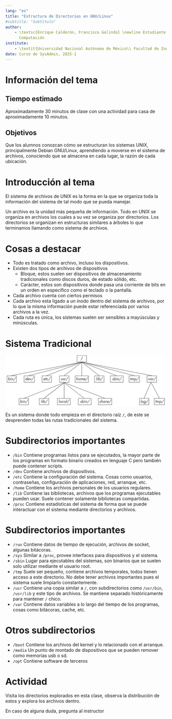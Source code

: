 ```yaml
---
lang: "es"
title: "Estructura de Directorios en GNU/Linux"
#subtitle: "Subtítulo"
author:
    - \textsc{Enrique Calderón, Francisco Galindo} \newline Estudiante de Ingeniería en
      Computación
institute:
    - \textit{Universidad Nacional Autónoma de México\\ Facultad de Ingeniería}
date: Curso de SysAdmin, 2025-1
---
```


# Información del tema

## Tiempo estimado

Aproximadamente 30 minutos de clase con una actividad para casa de aproximadamente 10 minutos.

## Objetivos

Que los alumnos conozcan cómo se estructuran los sistemas UNIX, principalmente Debian GNU/Linux, aprendiendo a moverse en el sistema de archivos, conociendo que se almacena en cada lugar, la razón de cada ubicación.

# Introducción al tema

El sistema de archivos de UNIX es la forma en la que se organiza toda la información del sistema de tal modo que se pueda manejar.

Un archivo es la unidad más pequeña de información. Todo en UNIX se organiza en archivos los cuales a su vez se organiza por directorios. Los directorios se organizan en estructuras similares a árboles lo que terminamos llamando como sistema de archivos.

# Cosas a destacar

- Todo es tratado como archivo, incluso los dispositivos.
- Existen dos tipos de archivos de dispositivos
    - Bloque, estos suelen ser dispositivos de almacenamiento tradicionales como discos duros, de estado sólido, etc.
    - Carácter, estos son dispositivos donde pasa una corriente de bits en un orden en específico como el teclado o la pantalla.
- Cada archivo cuenta con ciertos permisos
- Cada archivo esta ligado a un inodo dentro del sistema de archivos, por lo que la misma información puede estar referenciada por varios archivos a la vez.
- Cada ruta es única, los sistemas suelen ser sensibles a mayúsculas y minúsculas.

# Sistema Tradicional

![Sistema Tradicional](./img/hierarchy.png)

Es un sistema donde todo empieza en el directorio raíz `/`, de este se desprenden todas las rutas tradicionales del sistema.

# Subdirectorios importantes

- `/bin` Contiene programas listos para se ejecutados, la mayor parte de los programas en formato binario creados en lenguaje C pero también puede contener scripts.
- `/dev` Contiene archivos de dispositivos.
- `/etc` Contiene la configuración del sistema. Cosas como usuarios, contraseñas, configuración de aplicaciones, red, arranque, etc.
- `/home` Contiene los archivos personales de los usuarios regulares.
- `/lib` Contiene las bibliotecas, archivos que los programas ejecutables pueden usar. Suele contener solamente bibliotecas compartidas.
- `/proc` Contiene estadísticas del sistema de forma que se puede interactuar con el sistema mediante directorios y archivos.

# Subdirectorios importantes

- `/run` Contiene datos de tiempo de ejecución, archivos de socket, algunas bitácoras.
- `/sys` Similar a `/proc`, provee interfaces para dispositivos y el sistema.
- `/sbin` Lugar para ejecutables del sistemas, son binarios que se suelen solo utilizar mediante el usuario root.
- `/tmp` Suele ser pequeño, contiene archivos temporales, todos tienen acceso a este directorio. No debe tener archivos importantes pues el sistema suele limpiarlo constantemente.
- `/usr` Contiene una copia similar a `/`, con subdirectorios como `/usr/bin`, `/usr/lib` y este tipo de archivos. Se mantiene separado históricamente para mantener `/` chico.
- `/var` Contiene datos variables a lo largo del tiempo de los programas, cosas como bitácoras, cache, etc.

# Otros subdirectorios

- `/boot` Contiene los archivos del kernel y lo relacionado con el arranque.
- `/media` Un punto de montado de dispositivos que se pueden remover como memorias usb o sd.
- `/opt` Contiene software de terceros

# Actividad

Visita los directorios explorados en esta clase, observa la distribución de estos y explora los archivos dentro.

En caso de alguna duda, pregunta al instructor

